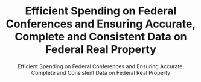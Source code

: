 ---
layout: resources-landing
title: "Efficient Spending on Federal Conferences and Ensuring Accurate, Complete and Consistent Data on Federal Real Property"
subtitle: "Efficient Spending on Federal Conferences and Ensuring Accurate, Complete and Consistent Data on Federal Real Property"
doc-link: ../assets/files/CONTROLLER-ALERT-Efficient-Spending-on-Federal-Conferences-and-Ensuring-Accurate-Complete-and-Consistent-Data-on-Federal-Real-Property.pdf
filters: real-property controller-alert omb 2012
fiscal_year: 2012
---